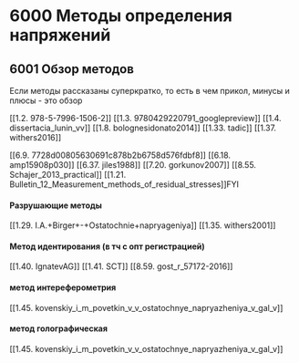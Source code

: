 # 6000 Методы определения напряжений
## 6001 Обзор методов
Если методы рассказаны суперкратко, то есть в чем прикол, минусы и плюсы - это обзор

[[1.2. 978-5-7996-1506-2]]
[[1.3. 9780429220791_googlepreview]]
[[1.4. dissertacia_lunin_vv]]
[[1.8. bolognesidonato2014]]
[[1.33. tadic]]
[[1.37. withers2016]]

[[6.9. 7728d00805630691c878b2b6758d576fdbf8]]
[[6.18. amp15908p030]]
[[6.37. jiles1988]]
[[7.20. gorkunov2007]]
[[8.55. Schajer_2013_practical]]
[[1.21. Bulletin_12_Measurement_methods_of_residual_stresses]]FYI


#### Разрушающие методы
[[1.29. I.A.+Birger+-+Ostatochnie+napryageniya]]
[[1.35. withers2001]]

#### Метод идентирования (в тч с опт регистрацией)
[[1.40. IgnatevAG]]
[[1.41. SCT]]
[[8.59. gost_r_57172-2016]]

#### метод интереферометрия
[[1.45. kovenskiy_i_m_povetkin_v_v_ostatochnye_napryazheniya_v_gal_v]]

#### метод голографическая
[[1.45. kovenskiy_i_m_povetkin_v_v_ostatochnye_napryazheniya_v_gal_v]]

